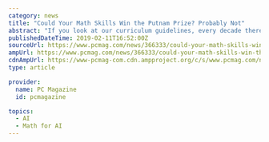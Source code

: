 ```yaml
---
category: news
title: "Could Your Math Skills Win the Putnam Prize? Probably Not"
abstract: "If you look at our curriculum guidelines, every decade there's been various dramatic shifts from the 60s onwards to reflect the changing place of math in both the academy and the workplace. With the surging interest in and application of AI and ML in ..."
publishedDateTime: 2019-02-11T16:52:00Z
sourceUrl: https://www.pcmag.com/news/366333/could-your-math-skills-win-the-putnam-prize-probably-not
ampUrl: https://www.pcmag.com/news/366333/could-your-math-skills-win-the-putnam-prize-probably-not?amp=1
cdnAmpUrl: https://www-pcmag-com.cdn.ampproject.org/c/s/www.pcmag.com/news/366333/could-your-math-skills-win-the-putnam-prize-probably-not?amp=1
type: article

provider:
  name: PC Magazine
  id: pcmagazine

topics:
  - AI
  - Math for AI
---
```

